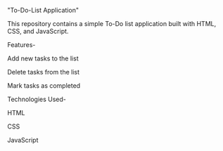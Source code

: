  "To-Do-List Application"
 
This repository contains a simple To-Do list application built with HTML, CSS, and JavaScript.


Features-

Add new tasks to the list

Delete tasks from the list

Mark tasks as completed


Technologies Used-

HTML

CSS

JavaScript
